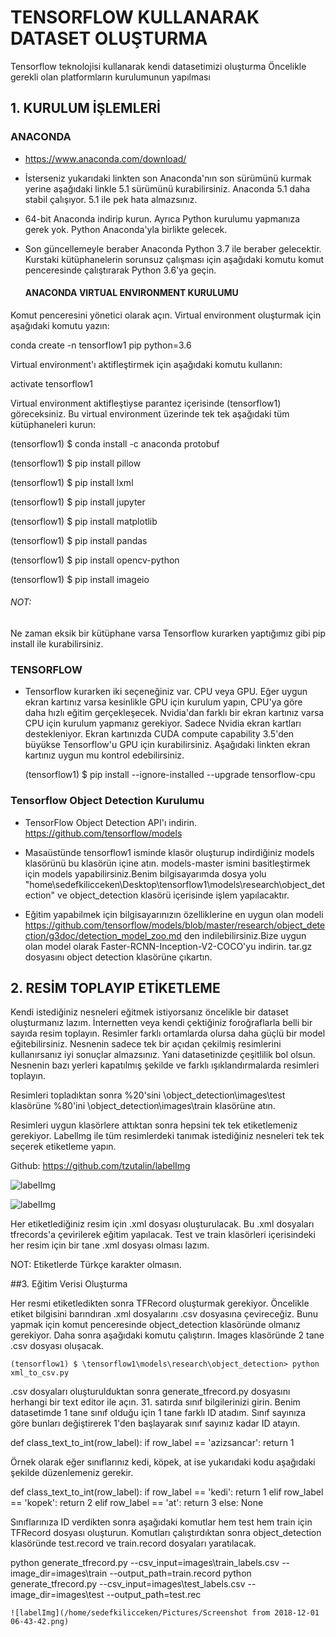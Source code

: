 # TENSORFLOW KULLANARAK  DATASET OLUŞTURMA

Tensorflow teknolojisi kullanarak kendi datasetimizi oluşturma
Öncelikle gerekli olan platformların kurulumunun yapılması 
## 1. KURULUM İŞLEMLERİ

### ANACONDA
- https://www.anaconda.com/download/
- İsterseniz yukarıdaki linkten son Anaconda'nın son sürümünü kurmak yerine aşağıdaki linkle 5.1 sürümünü kurabilirsiniz. Anaconda 5.1 daha stabil çalışıyor. 5.1 ile pek hata almazsınız.
- 64-bit Anaconda indirip kurun. Ayrıca Python kurulumu yapmanıza gerek yok. Python Anaconda'yla birlikte gelecek.
- Son güncellemeyle beraber Anaconda Python 3.7 ile beraber gelecektir. Kurstaki kütüphanelerin sorunsuz çalışması için aşağıdaki komutu komut penceresinde çalıştırarak Python 3.6'ya geçin.

  #### ANACONDA VIRTUAL ENVIRONMENT KURULUMU

Komut penceresini yönetici olarak açın. Virtual environment oluşturmak için aşağıdaki komutu yazın:

   conda create -n tensorflow1 pip python=3.6

Virtual environment'ı aktifleştirmek için aşağıdaki komutu kullanın:

   activate tensorflow1

Virtual environment aktifleştiyse parantez içerisinde (tensorflow1) göreceksiniz. Bu virtual environment üzerinde tek tek aşağıdaki tüm kütüphaneleri kurun:


   
   (tensorflow1) $ conda install -c anaconda protobuf
   
   (tensorflow1) $ pip install pillow
   
   (tensorflow1) $ pip install lxml
   
   (tensorflow1) $ pip install jupyter
   
   (tensorflow1) $ pip install matplotlib
   
   (tensorflow1) $ pip install pandas
   
   (tensorflow1) $ pip install opencv-python
   
   (tensorflow1) $ pip install imageio
   
  ###### NOT:
   Ne zaman eksik bir kütüphane varsa Tensorflow kurarken yaptığımız gibi pip install ile kurabilirsiniz. 

### TENSORFLOW
 
 - Tensorflow kurarken iki seçeneğiniz var. CPU veya GPU. Eğer uygun ekran kartınız varsa kesinlikle GPU için kurulum yapın, CPU'ya göre daha hızlı eğitim gerçekleşecek. Nvidia'dan farklı bir ekran kartınız varsa CPU için kurulum yapmanız gerekiyor. Sadece Nvidia ekran kartları destekleniyor. Ekran kartınızda CUDA compute capability 3.5'den büyükse Tensorflow'u GPU için kurabilirsiniz. Aşağıdaki linkten ekran kartınız uygun mu kontrol edebilirsiniz.
 
   (tensorflow1) $ pip install --ignore-installed --upgrade tensorflow-cpu
     

    
 ### Tensorflow Object Detection Kurulumu 

- TensorFlow Object Detection API'ı indirin. https://github.com/tensorflow/models

- Masaüstünde tensorflow1 isminde klasör oluşturup indirdiğiniz models klasörünü bu klasörün içine atın. models-master ismini basitleştirmek için models yapabilirsiniz.Benim bilgisayarımda dosya yolu  "home\sedefkilicceken\Desktop\tensorflow1\models\research\object_detection" ve object_detection klasörü içerisinde işlem yapılacaktır.

 - Eğitim yapabilmek için bilgisayarınızın özelliklerine en uygun olan modeli
 https://github.com/tensorflow/models/blob/master/research/object_detection/g3doc/detection_model_zoo.md den indilebilirsiniz.Bize uygun olan model olarak  Faster-RCNN-Inception-V2-COCO'yu indirin. tar.gz dosyasını object detection klasörüne çıkartın.  
 
 
 ## 2. RESİM TOPLAYIP ETİKETLEME

Kendi istediğiniz nesneleri eğitmek istiyorsanız öncelikle bir dataset oluşturmanız lazım. İnternetten veya kendi çektiğiniz foroğraflarla belli bir sayıda resim toplayın. Resimler farklı ortamlarda olursa daha güçlü bir model eğitebilirsiniz. Nesnenin sadece tek bir açıdan çekilmiş resimlerini kullanırsanız iyi sonuçlar almazsınız. Yani datasetinizde çeşitlilik bol olsun. Nesnenin bazı yerleri kapatılmış şekilde ve farklı ışıklandırmalarda resimleri toplayın. 


Resimleri topladıktan sonra %20'sini \object_detection\images\test klasörüne %80'ini \object_detection\images\train klasörüne atın.

Resimleri uygun klasörlere attıktan sonra hepsini tek tek etiketlemeniz gerekiyor. Labellmg ile tüm resimlerdeki tanımak istediğiniz nesneleri tek tek seçerek etiketleme yapın.

Github: https://github.com/tzutalin/labelImg

![labelImg](https://raw.githubusercontent.com/tzutalin/labelImg/master/demo/demo3.jpg)
 
![labelImg](https://raw.githubusercontent.com/tzutalin/labelImg/master/demo/demo.jpg)

 Her etiketlediğiniz resim için .xml dosyası oluşturulacak. Bu .xml dosyaları tfrecords'a çevirilerek eğitim yapılacak. 
 Test ve train klasörleri içerisindeki her resim için bir tane .xml dosyası olması lazım.

NOT: Etiketlerde Türkçe karakter olmasın.
    
    
##3. Eğitim Verisi Oluşturma

Her resmi etiketledikten sonra TFRecord oluşturmak gerekiyor. Öncelikle etiket bilgisini barındıran .xml dosyalarını .csv dosyasına çevireceğiz. Bunu yapmak için komut penceresinde object_detection klasöründe olmanız gerekiyor. Daha sonra aşağıdaki komutu çalıştırın. Images klasöründe 2 tane .csv dosyası oluşacak.

    (tensorflow1) $ \tensorflow1\models\research\object_detection> python xml_to_csv.py

.csv dosyaları oluşturulduktan sonra generate_tfrecord.py dosyasını herhangi bir text editor ile açın. 31. satırda sınıf bilgilerinizi girin. Benim datasetimde 1  tane sınıf olduğu için 1 tane farklı ID atadım. Sınıf sayınıza göre bunları değiştirerek 1'den başlayarak sınıf sayınız kadar ID atayın.

    
   def class_text_to_int(row_label):
        if row_label == 'azizsancar':
            return 1
  

Örnek olarak eğer sınıflarınız kedi, köpek, at ise yukarıdaki kodu aşağıdaki şekilde düzenlemeniz gerekir.

   
   def class_text_to_int(row_label):
        if row_label == 'kedi':
            return 1
        elif row_label == 'kopek':
            return 2
        elif row_label == 'at':
            return 3
        else:
            None

Sınıflarınıza ID verdikten sonra aşağıdaki komutlar hem test hem train için TFRecord dosyası oluşturun. Komutları çalıştırdıktan sonra object_detection klasöründe test.record ve train.record dosyaları yaratılacak.

   python generate_tfrecord.py --csv_input=images\train_labels.csv --image_dir=images\train --output_path=train.record
   python generate_tfrecord.py --csv_input=images\test_labels.csv --image_dir=images\test --output_path=test.rec
    
    
    
    ![labelImg](/home/sedefkilicceken/Pictures/Screenshot from 2018-12-01 06-43-42.png)
    
    
    
    
    
    

